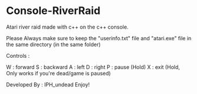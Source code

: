 # Console-RiverRaid
Atari river raid made with c++ on the c++ console.

Please Always make sure to keep the "userinfo.txt" file and "atari.exe"
file in the same directory (in the same folder)

Controls :

W : forward
S : backward
A : left
D : right
P : pause (Hold)
X : exit (Hold, Only works if you're dead/game is paused) 

Developed By : IPH_undead
Enjoy!
